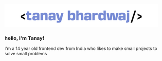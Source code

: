 <p align="center">
  <img width="auto" height="auto" src="/readmename.png">
</p>

### hello, I'm Tanay!

I'm a 14 year old frontend dev from India who likes to make small projects to solve small problems 
